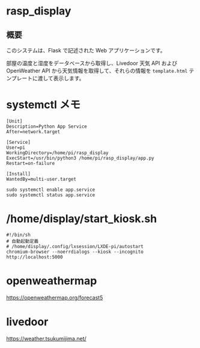 # rasp_display

## 概要

このシステムは、Flask で記述された Web アプリケーションです。

部屋の温度と湿度をデータベースから取得し、Livedoor 天気 API および OpenWeather API から天気情報を取得して、それらの情報を `template.html` テンプレートに渡して表示します。

# systemctl メモ

```
[Unit]
Description=Python App Service
After=network.target

[Service]
User=pi
WorkingDirectory=/home/pi/rasp_display
ExecStart=/usr/bin/python3 /home/pi/rasp_display/app.py
Restart=on-failure

[Install]
WantedBy=multi-user.target
```

```
sudo systemctl enable app.service
sudo systemctl status app.service
```

# /home/display/start_kiosk.sh

```
#!/bin/sh
# 自動起動定義
# /home/display/.config/lxsession/LXDE-pi/autostart
chromium-browser --noerrdialogs --kiosk --incognito http://localhost:5000

```

# openweathermap

https://openweathermap.org/forecast5

# livedoor

https://weather.tsukumijima.net/
